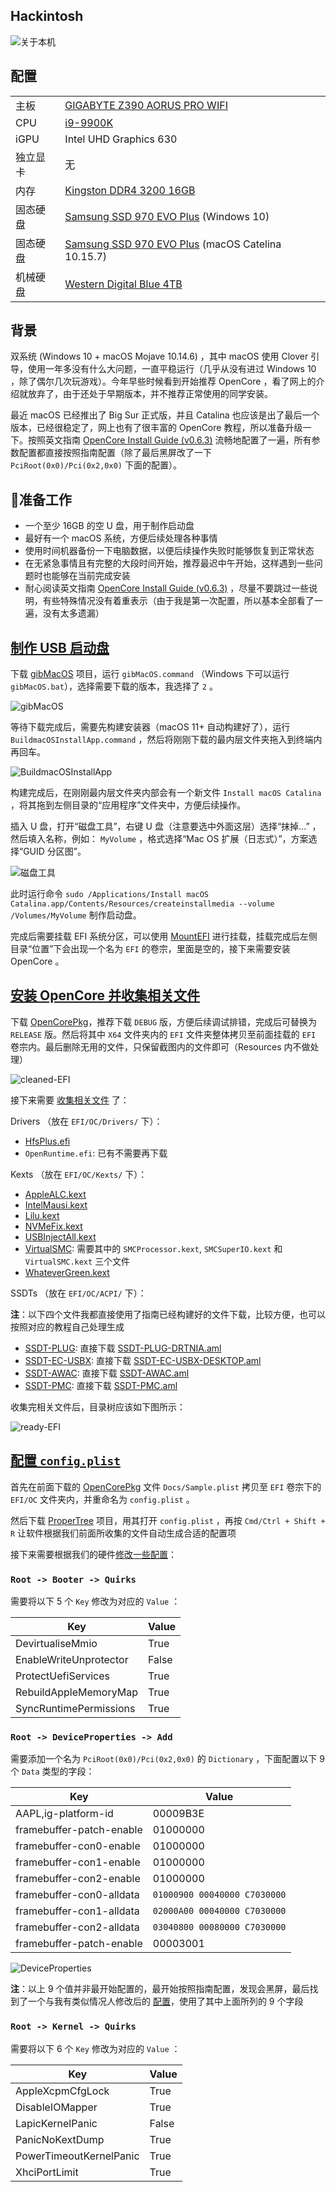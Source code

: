 ## Hackintosh
![关于本机](img/关于本机.png)

## 配置
|  |  |
| --- | --- |
| 主板 | [GIGABYTE Z390 AORUS PRO WIFI](https://item.jd.com/100000612305.html) |
| CPU | [i9-9900K](https://item.jd.com/100000634429.html) |
| iGPU | Intel UHD Graphics 630 |
| 独立显卡 | 无 |
| 内存 | [Kingston DDR4 3200 16GB](https://item.jd.com/100005089420.html) |
| 固态硬盘 | [Samsung SSD 970 EVO Plus](https://item.jd.com/100003181110.html) (Windows 10) |
| 固态硬盘 | [Samsung SSD 970 EVO Plus](https://item.jd.com/100003181110.html) (macOS Catelina 10.15.7) |
| 机械硬盘 | [Western Digital Blue 4TB](https://item.jd.com/2031266.html) |

## 背景
双系统 (Windows 10 + macOS Mojave 10.14.6) ，其中 macOS 使用 Clover 引导，使用一年多没有什么大问题，一直平稳运行（几乎从没有进过 Windows 10 ，除了偶尔几次玩游戏）。今年早些时候看到开始推荐 OpenCore ，看了网上的介绍就放弃了，由于还处于早期版本，并不推荐正常使用的同学安装。

最近 macOS 已经推出了 Big Sur 正式版，并且 Catalina 也应该是出了最后一个版本，已经很稳定了，网上也有了很丰富的 OpenCore 教程，所以准备升级一下。按照英文指南 [
OpenCore Install Guide (v0.6.3)](https://dortania.github.io/OpenCore-Install-Guide/) 流畅地配置了一遍，所有参数配置都直接按照指南配置（除了最后黑屏改了一下 `PciRoot(0x0)/Pci(0x2,0x0)` 下面的配置）。

## 准备工作

- 一个至少 16GB 的空 U 盘，用于制作启动盘
- 最好有一个 macOS 系统，方便后续处理各种事情
- 使用时间机器备份一下电脑数据，以便后续操作失败时能够恢复到正常状态
- 在无紧急事情且有完整的大段时间开始，推荐最迟中午开始，这样遇到一些问题时也能够在当前完成安装
- 耐心阅读英文指南 [
OpenCore Install Guide (v0.6.3)](https://dortania.github.io/OpenCore-Install-Guide/) ，尽量不要跳过一些说明，有些特殊情况没有着重表示（由于我是第一次配置，所以基本全部看了一遍，没有太多遗漏）

## [制作 USB 启动盘](https://dortania.github.io/OpenCore-Install-Guide/installer-guide/mac-install.html)

下载 [gibMacOS](https://github.com/corpnewt/gibMacOS) 项目，运行 `gibMacOS.command` （Windows 下可以运行 `gibMacOS.bat`），选择需要下载的版本，我选择了 `2` 。

![gibMacOS](img/gibMacOS.png)

等待下载完成后，需要先构建安装器（macOS 11+ 自动构建好了），运行 `BuildmacOSInstallApp.command` ，然后将刚刚下载的最内层文件夹拖入到终端内再回车。

![BuildmacOSInstallApp](img/BuildmacOSInstallApp.png)

构建完成后，在刚刚最内层文件夹内部会有一个新文件 `Install macOS Catalina` ，将其拖到左侧目录的“应用程序”文件夹中，方便后续操作。

插入 U 盘，打开“磁盘工具”，右键 U 盘（注意要选中外面这层）选择“抹掉...” ，然后填入名称，例如： `MyVolume` ，格式选择“Mac OS 扩展（日志式）”，方案选择“GUID 分区图”。

![磁盘工具](img/磁盘工具.png)

此时运行命令 `sudo /Applications/Install macOS Catalina.app/Contents/Resources/createinstallmedia --volume /Volumes/MyVolume` 制作启动盘。

完成后需要挂载 EFI 系统分区，可以使用 [MountEFI](https://github.com/corpnewt/MountEFI) 进行挂载，挂载完成后左侧目录“位置”下会出现一个名为 `EFI` 的卷宗，里面是空的，接下来需要安装 OpenCore 。

## [安装 OpenCore 并收集相关文件](https://dortania.github.io/OpenCore-Install-Guide/installer-guide/opencore-efi.html)

下载 [OpenCorePkg](https://github.com/acidanthera/OpenCorePkg/releases/)，推荐下载 `DEBUG` 版，方便后续调试排错，完成后可替换为 `RELEASE` 版。然后将其中 `X64` 文件夹内的 `EFI` 文件夹整体拷贝至前面挂载的 `EFI` 卷宗内。最后删除无用的文件，只保留截图内的文件即可（Resources 内不做处理）

![cleaned-EFI](img/cleaned-EFI.png)

接下来需要 [收集相关文件](https://dortania.github.io/OpenCore-Install-Guide/ktext.html) 了：

Drivers （放在 `EFI/OC/Drivers/` 下）：

- [HfsPlus.efi](https://github.com/acidanthera/OcBinaryData/blob/master/Drivers/HfsPlus.efi)
- `OpenRuntime.efi`: 已有不需要再下载

Kexts （放在 `EFI/OC/Kexts/` 下）：

- [AppleALC.kext](https://github.com/acidanthera/AppleALC/releases)
- [IntelMausi.kext](https://github.com/acidanthera/IntelMausi/releases)
- [Lilu.kext](https://github.com/acidanthera/Lilu/releases)
- [NVMeFix.kext](https://github.com/acidanthera/NVMeFix/releases)
- [USBInjectAll.kext](https://bitbucket.org/RehabMan/os-x-usb-inject-all/downloads/)
- [VirtualSMC](https://github.com/acidanthera/VirtualSMC/releases): 需要其中的 `SMCProcessor.kext`, `SMCSuperIO.kext` 和 `VirtualSMC.kext` 三个文件
- [WhateverGreen.kext](https://github.com/acidanthera/WhateverGreen/releases)

SSDTs （放在 `EFI/OC/ACPI/` 下）：

**注**：以下四个文件我都直接使用了指南已经构建好的文件下载，比较方便，也可以按照对应的教程自己处理生成

- [SSDT-PLUG](https://dortania.github.io/Getting-Started-With-ACPI/Universal/plug.html): 直接下载 [SSDT-PLUG-DRTNIA.aml](https://github.com/dortania/Getting-Started-With-ACPI/blob/master/extra-files/compiled/SSDT-PLUG-DRTNIA.aml)
- [SSDT-EC-USBX](https://dortania.github.io/Getting-Started-With-ACPI/Universal/ec-fix.html): 直接下载 [SSDT-EC-USBX-DESKTOP.aml](https://github.com/dortania/Getting-Started-With-ACPI/blob/master/extra-files/compiled/SSDT-EC-USBX-DESKTOP.aml)
- [SSDT-AWAC](https://dortania.github.io/Getting-Started-With-ACPI/Universal/awac.html): 直接下载 [SSDT-AWAC.aml](https://github.com/dortania/Getting-Started-With-ACPI/blob/master/extra-files/compiled/SSDT-AWAC.aml)
- [SSDT-PMC](https://dortania.github.io/Getting-Started-With-ACPI/Universal/nvram.html): 直接下载 [SSDT-PMC.aml](https://github.com/dortania/Getting-Started-With-ACPI/blob/master/extra-files/compiled/SSDT-PMC.aml)

收集完相关文件后，目录树应该如下图所示：

![ready-EFI](img/ready-EFI.png)

## [配置 `config.plist`](https://dortania.github.io/OpenCore-Install-Guide/config.plist/)

首先在前面下载的 [OpenCorePkg](https://github.com/acidanthera/OpenCorePkg/releases/) 文件 `Docs/Sample.plist` 拷贝至 `EFI` 卷宗下的 `EFI/OC` 文件夹内，并重命名为 `config.plist` 。

然后下载 [ProperTree](https://github.com/corpnewt/ProperTree) 项目，用其打开 `config.plist` ，再按 `Cmd/Ctrl + Shift + R` 让软件根据我们前面所收集的文件自动生成合适的配置项

接下来需要根据我们的硬件[修改一些配置](https://dortania.github.io/OpenCore-Install-Guide/config.plist/coffee-lake.html)：

### `Root -> Booter -> Quirks`

需要将以下 5 个 `Key` 修改为对应的 `Value` ：

| Key | Value |
| --- | --- |
| DevirtualiseMmio | True |
| EnableWriteUnprotector | False |
| ProtectUefiServices | True |
| RebuildAppleMemoryMap | True |
| SyncRuntimePermissions | True |

### `Root -> DeviceProperties -> Add`

需要添加一个名为 `PciRoot(0x0)/Pci(0x2,0x0)` 的 `Dictionary` ，下面配置以下 9 个 `Data` 类型的字段：

| Key | Value |
| --- | --- |
| AAPL,ig-platform-id | 00009B3E |
| framebuffer-patch-enable | 01000000 |
| framebuffer-con0-enable | 01000000 |
| framebuffer-con1-enable | 01000000 |
| framebuffer-con2-enable | 01000000 |
| framebuffer-con0-alldata | `01000900 00040000 C7030000` |
| framebuffer-con1-alldata | `02000A00 00040000 C7030000` |
| framebuffer-con2-alldata | `03040800 00080000 C7030000` |
| framebuffer-patch-enable | 00003001 |

![DeviceProperties](img/DeviceProperties.png)

**注**：以上 9 个值并非最开始配置的，最开始按照指南配置，发现会黑屏，最后找到了一个与我有类似情况人修改后的 [配置](https://github.com/timche/hackintosh-opencore-z390-aorus-pro)，使用了其中上面所列的 9 个字段

### `Root -> Kernel -> Quirks`

需要将以下 6 个 `Key` 修改为对应的 `Value` ：

| Key | Value |
| --- | --- |
| AppleXcpmCfgLock | True |
| DisableIOMapper | True |
| LapicKernelPanic | False |
| PanicNoKextDump | True |
| PowerTimeoutKernelPanic | True |
| XhciPortLimit | True |
